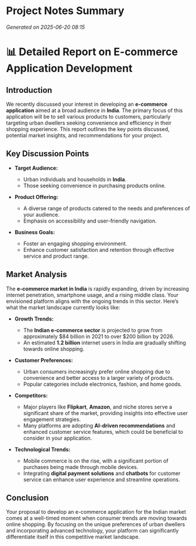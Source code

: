 # Project Notes Summary

*Generated on 2025-06-20 08:15*

# 📊 Detailed Report on E-commerce Application Development

## **Introduction**
We recently discussed your interest in developing an **e-commerce application** aimed at a broad audience in **India**. The primary focus of this application will be to sell various products to customers, particularly targeting urban dwellers seeking convenience and efficiency in their shopping experience. This report outlines the key points discussed, potential market insights, and recommendations for your project.

## **Key Discussion Points**

- **Target Audience:**
  - Urban individuals and households in **India**.
  - Those seeking convenience in purchasing products online.

- **Product Offering:**
  - A diverse range of products catered to the needs and preferences of your audience.
  - Emphasis on accessibility and user-friendly navigation.

- **Business Goals:**
  - Foster an engaging shopping environment.
  - Enhance customer satisfaction and retention through effective service and product range.

## **Market Analysis**

The **e-commerce market in India** is rapidly expanding, driven by increasing internet penetration, smartphone usage, and a rising middle class. Your envisioned platform aligns with the ongoing trends in this sector. Here’s what the market landscape currently looks like:

- **Growth Trends:**
  - The **Indian e-commerce sector** is projected to grow from approximately $84 billion in 2021 to over $200 billion by 2026.
  - An estimated **1.2 billion** internet users in India are gradually shifting towards online shopping.

- **Customer Preferences:**
  - Urban consumers increasingly prefer online shopping due to convenience and better access to a larger variety of products.
  - Popular categories include electronics, fashion, and home goods.

- **Competitors:**
  - Major players like **Flipkart**, **Amazon**, and niche stores serve a significant share of the market, providing insights into effective user engagement strategies. 
  - Many platforms are adopting **AI-driven recommendations** and enhanced customer service features, which could be beneficial to consider in your application.

- **Technological Trends:**
  - Mobile commerce is on the rise, with a significant portion of purchases being made through mobile devices.
  - Integrating **digital payment solutions** and **chatbots** for customer service can enhance user experience and streamline operations.

## **Conclusion**
Your proposal to develop an e-commerce application for the Indian market comes at a well-timed moment when consumer trends are moving towards online shopping. By focusing on the unique preferences of urban dwellers and incorporating advanced technology, your platform can significantly differentiate itself in this competitive market landscape.